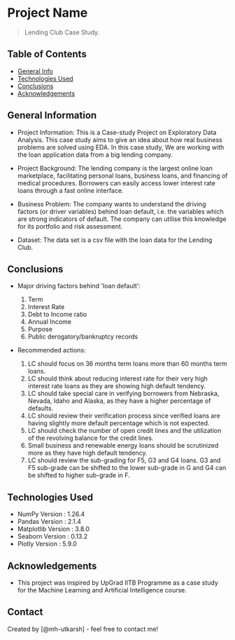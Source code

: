 # Project Name
> Lending Club Case Study.


## Table of Contents
* [General Info](#general-information)
* [Technologies Used](#technologies-used)
* [Conclusions](#conclusions)
* [Acknowledgements](#acknowledgements)


## General Information
- Project Information: This is a Case-study Project on Exploratory Data Analysis. This case study aims to give an idea about how real business problems are solved using EDA. In this case study, We are working with the loan application data from a big lending company.

- Project Background: The lending company is the largest online loan marketplace, facilitating personal loans, business loans, and financing of medical procedures. Borrowers can easily access lower interest rate loans through a fast online interface. 

- Business Problem: The company wants to understand the driving factors (or driver variables) behind loan default, i.e. the variables which are strong indicators of default.  The company can utilise this knowledge for its portfolio and risk assessment. 

- Dataset: The data set is a csv file with the loan data for the Lending Club.


## Conclusions
- Major driving factors behind 'loan default':

  1. Term
  2. Interest Rate
  3. Debt to Income ratio
  4. Annual Income
  5. Purpose
  6. Public derogatory/bankruptcy records

- Recommended actions:

  1. LC should focus on 36 months term loans more than 60 months term loans.
  2. LC should think about reducing interest rate for their very high interest rate loans as they are showing high default tendency.
  3. LC should take special care in verifying borrowers from Nebraska, Nevada, Idaho and Alaska, as they have a higher percentage of defaults.
  4. LC should review their verification process since verified loans are having slightly more default percentage which is not expected.
  5. LC should check the number of open credit lines and the utilization of the revolving balance for the credit lines.
  6. Small business and renewable energy loans should be scrutinized more as they have high default tendency.
  7. LC should review the sub-grading for F5, G3 and G4 loans. G3 and F5 sub-grade can be shifted to the lower sub-grade in G and G4 can be shifted to higher sub-grade in F.


## Technologies Used
- NumPy Version :  1.26.4
- Pandas Version :  2.1.4
- Matplotlib Version :  3.8.0
- Seaborn Version :  0.13.2
- Plotly Version :  5.9.0


## Acknowledgements
- This project was inspired by UpGrad IITB Programme as a case study for the Machine Learning and Artificial Intelligence course.

## Contact
Created by [@mh-utkarsh] - feel free to contact me!


<!-- Optional -->
<!-- ## License -->
<!-- This project is open source and available under the [... License](). -->

